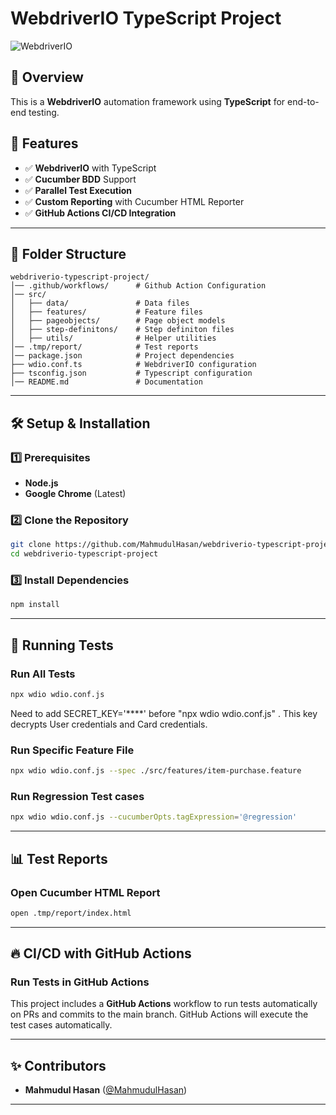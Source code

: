 # WebdriverIO TypeScript Project

![WebdriverIO](https://webdriver.io/img/webdriverio.png)

## 📌 Overview
This is a **WebdriverIO** automation framework using **TypeScript** for end-to-end testing.

## 🚀 Features
- ✅ **WebdriverIO** with TypeScript
- ✅ **Cucumber BDD** Support
- ✅ **Parallel Test Execution**
- ✅ **Custom Reporting** with Cucumber HTML Reporter
- ✅ **GitHub Actions CI/CD Integration**

---

## 📂 Folder Structure
```
webdriverio-typescript-project/
│── .github/workflows/      # Github Action Configuration
│── src/
│   ├── data/               # Data files
│   ├── features/           # Feature files
│   ├── pageobjects/        # Page object models
│   ├── step-definitons/    # Step definiton files
│   ├── utils/              # Helper utilities
│── .tmp/report/            # Test reports
│── package.json            # Project dependencies
├── wdio.conf.ts            # WebdriverIO configuration
├── tsconfig.json           # Typescript configuration
│── README.md               # Documentation

```

---

## 🛠️ Setup & Installation
### **1️⃣ Prerequisites**
- **Node.js**
- **Google Chrome** (Latest)

### **2️⃣ Clone the Repository**
```sh
git clone https://github.com/MahmudulHasan/webdriverio-typescript-project.git
cd webdriverio-typescript-project
```

### **3️⃣ Install Dependencies**
```sh
npm install
```

---

## 🚀 Running Tests
### **Run All Tests**
```sh
npx wdio wdio.conf.js
```
Need to add SECRET_KEY='****' before "npx wdio wdio.conf.js" . This key decrypts User credentials and Card credentials.

### **Run Specific Feature File**
```sh
npx wdio wdio.conf.js --spec ./src/features/item-purchase.feature
```

### **Run Regression Test cases**
```sh
npx wdio wdio.conf.js --cucumberOpts.tagExpression='@regression'
```

---

## 📊 Test Reports
### **Open Cucumber HTML Report**
```sh
open .tmp/report/index.html
```
---

## 🔥 CI/CD with GitHub Actions
### **Run Tests in GitHub Actions**
This project includes a **GitHub Actions** workflow to run tests automatically on PRs and commits to the main branch.
GitHub Actions will execute the test cases automatically.

---

## ✨ Contributors
- **Mahmudul Hasan** ([@MahmudulHasan](https://github.com/MahmudulHasan))

---
